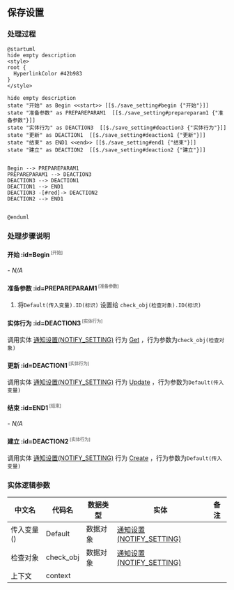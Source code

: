 ## 保存设置 <!-- {docsify-ignore-all} -->

   

### 处理过程

```plantuml
@startuml
hide empty description
<style>
root {
  HyperlinkColor #42b983
}
</style>

hide empty description
state "开始" as Begin <<start>> [[$./save_setting#begin {"开始"}]]
state "准备参数" as PREPAREPARAM1  [[$./save_setting#prepareparam1 {"准备参数"}]]
state "实体行为" as DEACTION3  [[$./save_setting#deaction3 {"实体行为"}]]
state "更新" as DEACTION1  [[$./save_setting#deaction1 {"更新"}]]
state "结束" as END1 <<end>> [[$./save_setting#end1 {"结束"}]]
state "建立" as DEACTION2  [[$./save_setting#deaction2 {"建立"}]]


Begin --> PREPAREPARAM1
PREPAREPARAM1 --> DEACTION3
DEACTION3 --> DEACTION1
DEACTION1 --> END1
DEACTION3 -[#red]-> DEACTION2
DEACTION2 --> END1


@enduml
```


### 处理步骤说明

#### 开始 :id=Begin<sup class="footnote-symbol"> <font color=gray size=1>[开始]</font></sup>



*- N/A*
#### 准备参数 :id=PREPAREPARAM1<sup class="footnote-symbol"> <font color=gray size=1>[准备参数]</font></sup>



1. 将`Default(传入变量).ID(标识)` 设置给  `check_obj(检查对象).ID(标识)`

#### 实体行为 :id=DEACTION3<sup class="footnote-symbol"> <font color=gray size=1>[实体行为]</font></sup>



调用实体 [通知设置(NOTIFY_SETTING)](module/Base/notify_setting.md) 行为 [Get](module/Base/notify_setting#行为) ，行为参数为`check_obj(检查对象)`

#### 更新 :id=DEACTION1<sup class="footnote-symbol"> <font color=gray size=1>[实体行为]</font></sup>



调用实体 [通知设置(NOTIFY_SETTING)](module/Base/notify_setting.md) 行为 [Update](module/Base/notify_setting#行为) ，行为参数为`Default(传入变量)`

#### 结束 :id=END1<sup class="footnote-symbol"> <font color=gray size=1>[结束]</font></sup>



*- N/A*

#### 建立 :id=DEACTION2<sup class="footnote-symbol"> <font color=gray size=1>[实体行为]</font></sup>



调用实体 [通知设置(NOTIFY_SETTING)](module/Base/notify_setting.md) 行为 [Create](module/Base/notify_setting#行为) ，行为参数为`Default(传入变量)`



### 实体逻辑参数

|    中文名   |    代码名    |  数据类型    |  实体   |备注 |
| --------| --------| -------- | -------- | --------   |
|传入变量(<i class="fa fa-check"/></i>)|Default|数据对象|[通知设置(NOTIFY_SETTING)](module/Base/notify_setting.md)||
|检查对象|check_obj|数据对象|[通知设置(NOTIFY_SETTING)](module/Base/notify_setting.md)||
|上下文|context||||

